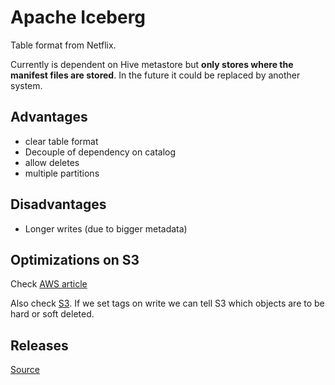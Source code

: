# Apache Iceberg

Table format from Netflix.

Currently is dependent on Hive metastore but **only stores where the manifest files are stored**. In the future it could be replaced by another system.

## Advantages

- clear table format
- Decouple of dependency on catalog
- allow deletes
- multiple partitions

## Disadvantages

- Longer writes (due to bigger metadata)

## Optimizations on S3

Check [AWS article](https://aws.amazon.com/blogs/big-data/improve-operational-efficiencies-of-apache-iceberg-tables-built-on-amazon-s3-data-lakes/)

Also check [S3](./AWS/S3.md). If we set tags on write we can tell S3 which objects are to be hard or soft deleted.

## Releases

[Source](https://iceberg.apache.org/releases)
